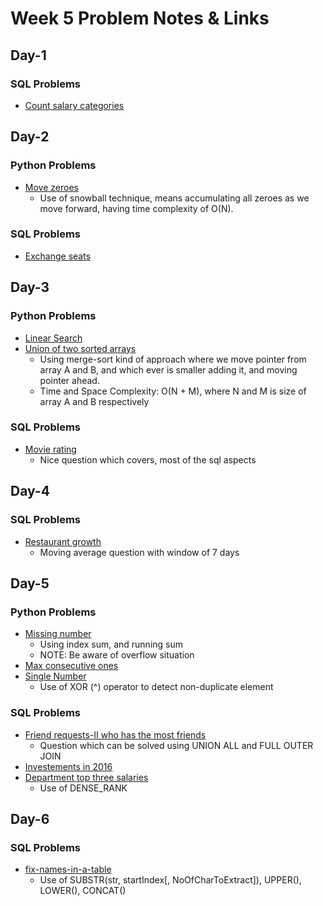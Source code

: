 # Week 5 Problem Notes & Links

## Day-1
### SQL Problems
- [Count salary categories](https://leetcode.com/problems/count-salary-categories/description/?envType=study-plan-v2&envId=top-sql-50)

## Day-2
### Python Problems
- [Move zeroes](https://leetcode.com/problems/move-zeroes/)
    + Use of snowball technique, means accumulating all zeroes as we move forward, having time complexity of O(N).
### SQL Problems
- [Exchange seats](https://leetcode.com/problems/exchange-seats/?envType=study-plan-v2&envId=top-sql-50)

## Day-3
### Python Problems
- [Linear Search](https://www.geeksforgeeks.org/problems/search-an-element-in-an-array-1587115621/1)
- [Union of two sorted arrays](https://www.geeksforgeeks.org/problems/union-of-two-sorted-arrays-1587115621/1)
    + Using merge-sort kind of approach where we move pointer from array A and B, and which ever is smaller adding it, and moving pointer ahead.
    + Time and Space Complexity: O(N + M), where N and M is size of array A and B respectively
### SQL Problems
- [Movie rating](https://leetcode.com/problems/movie-rating/description/?envType=study-plan-v2&envId=top-sql-50)
    + Nice question which covers, most of the sql aspects

## Day-4
### SQL Problems
- [Restaurant growth](https://leetcode.com/problems/restaurant-growth/description/)
    + Moving average question with window of 7 days

## Day-5
### Python Problems
- [Missing number](https://leetcode.com/problems/missing-number/)
    + Using index sum, and running sum
    + NOTE: Be aware of overflow situation
- [Max consecutive ones](https://leetcode.com/problems/max-consecutive-ones/description/)
- [Single Number](https://leetcode.com/problems/single-number/)
    + Use of XOR (^) operator to detect non-duplicate element
### SQL Problems
- [Friend requests-II who has the most friends](https://leetcode.com/problems/friend-requests-ii-who-has-the-most-friends/?envType=study-plan-v2&envId=top-sql-50)
    + Question which can be solved using UNION ALL and FULL OUTER JOIN
- [Investements in 2016](https://leetcode.com/problems/investments-in-2016/?envType=study-plan-v2&envId=top-sql-50)
- [Department top three salaries](https://leetcode.com/problems/department-top-three-salaries/?envType=study-plan-v2&envId=top-sql-50)
    + Use of DENSE_RANK

## Day-6
### SQL Problems
- [fix-names-in-a-table](https://leetcode.com/problems/fix-names-in-a-table/?envType=study-plan-v2&envId=top-sql-50)
    + Use of SUBSTR(str, startIndex[, NoOfCharToExtract]), UPPER(), LOWER(), CONCAT()

